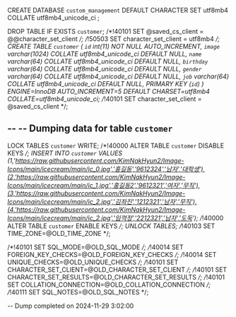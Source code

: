 CREATE DATABASE `custom_management` DEFAULT CHARACTER SET utf8mb4 COLLATE utf8mb4_unicode_ci ;


DROP TABLE IF EXISTS `customer`;
/*!40101 SET @saved_cs_client     = @@character_set_client */;
/*!50503 SET character_set_client = utf8mb4 */;
CREATE TABLE `customer` (
  `id` int(11) NOT NULL AUTO_INCREMENT,
  `image` varchar(1024) COLLATE utf8mb4_unicode_ci DEFAULT NULL,
  `name` varchar(64) COLLATE utf8mb4_unicode_ci DEFAULT NULL,
  `birthday` varchar(64) COLLATE utf8mb4_unicode_ci DEFAULT NULL,
  `gender` varchar(64) COLLATE utf8mb4_unicode_ci DEFAULT NULL,
  `job` varchar(64) COLLATE utf8mb4_unicode_ci DEFAULT NULL,
  PRIMARY KEY (`id`)
) ENGINE=InnoDB AUTO_INCREMENT=5 DEFAULT CHARSET=utf8mb4 COLLATE=utf8mb4_unicode_ci;
/*!40101 SET character_set_client = @saved_cs_client */;

--
-- Dumping data for table `customer`
--

LOCK TABLES `customer` WRITE;
/*!40000 ALTER TABLE `customer` DISABLE KEYS */;
INSERT INTO `customer` VALUES (1,'https://raw.githubusercontent.com/KimNakHyun2/Image-Icons/main/icecream/main/ic_0.jpg','홍길동','9612324','남자','대학생'),(2,'https://raw.githubusercontent.com/KimNakHyun2/Image-Icons/main/icecream/main/ic_1.jpg','홍길동2','9612321','여자','무직'),(3,'https://raw.githubusercontent.com/KimNakHyun2/Image-Icons/main/icecream/main/ic_2.jpg','김좌진','1212321','남자','무직'),(4,'https://raw.githubusercontent.com/KimNakHyun2/Image-Icons/main/icecream/main/ic_2.jpg','임꺽정','2212321','남자','도둑');
/*!40000 ALTER TABLE `customer` ENABLE KEYS */;
UNLOCK TABLES;
/*!40103 SET TIME_ZONE=@OLD_TIME_ZONE */;

/*!40101 SET SQL_MODE=@OLD_SQL_MODE */;
/*!40014 SET FOREIGN_KEY_CHECKS=@OLD_FOREIGN_KEY_CHECKS */;
/*!40014 SET UNIQUE_CHECKS=@OLD_UNIQUE_CHECKS */;
/*!40101 SET CHARACTER_SET_CLIENT=@OLD_CHARACTER_SET_CLIENT */;
/*!40101 SET CHARACTER_SET_RESULTS=@OLD_CHARACTER_SET_RESULTS */;
/*!40101 SET COLLATION_CONNECTION=@OLD_COLLATION_CONNECTION */;
/*!40111 SET SQL_NOTES=@OLD_SQL_NOTES */;

-- Dump completed on 2024-11-29  3:02:00

